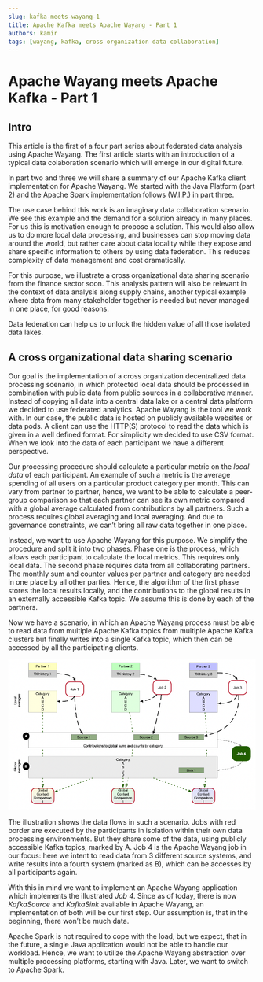 ```yaml
---
slug: kafka-meets-wayang-1
title: Apache Kafka meets Apache Wayang - Part 1
authors: kamir
tags: [wayang, kafka, cross organization data collaboration]
---
```


# Apache Wayang meets Apache Kafka - Part 1

## Intro

This article is the first of a four part series about federated data analysis using Apache Wayang.
The first article starts with an introduction of a typical data colaboration scenario which will emerge in our digital future.

In part two and three we will share a summary of our Apache Kafka client implementation for Apache Wayang.
We started with the Java Platform (part 2) and the Apache Spark implementation follows (W.I.P.) in part three.

The use case behind this work is an imaginary data collaboration scenario.
We see this example and the demand for a solution already in many places.  
For us this is motivation enough to propose a solution.
This would also allow us to do more local data processing, and businesses can stop moving data around the world, but rather care about data locality while they expose and share specific information to others by using data federation.
This reduces complexity of data management and cost dramatically.

For this purpose, we illustrate a cross organizational data sharing scenario from the finance sector soon.
This analysis pattern will also be relevant in the context of data analysis along supply chains, another typical example where data from many stakeholder together is needed but never managed in one place, for good reasons.

Data federation can help us to unlock the hidden value of all those isolated data lakes.


## A cross organizational data sharing scenario
Our goal is the implementation of a cross organization decentralized data processing scenario, in which protected local data should be processed in combination with public data from public sources in a collaborative manner. 
Instead of copying all data into a central data lake or a central data platform we decided to use federated analytics. 
Apache Wayang is the tool we work with. 
In our case, the public data is hosted on publicly available websites or data pods. 
A client can use the HTTP(S) protocol to read the data which is given in a well defined format. 
For simplicity we decided to use CSV format. 
When we look into the data of each participant we have a different perspective.

Our processing procedure should calculate a particular metric on the _local data_ of each participant. 
An example of such a metric is the average spending of all users on a particular product category per month. 
This can vary from partner to partner, hence, we want to be able to calculate a peer-group comparison so that each partner can see its own metric compared with a global average calculated from contributions by all partners. 
Such a process requires global averaging and local averaging. 
And due to governance constraints, we can’t bring all raw data together in one place.

Instead, we want to use Apache Wayang for this purpose. 
We simplify the procedure and split it into two phases. 
Phase one is the process, which allows each participant to calculate the local metrics. 
This requires only local data. The second phase requires data from all collaborating partners. 
The monthly sum and counter values per partner and category are needed in one place by all other parties. 
Hence, the algorithm of the first phase stores the local results locally, and the contributions to the global results in an externally accessible Kafka topic. 
We assume this is done by each of the partners. 

Now we have a scenario, in which an Apache Wayang process must be able to read data from multiple Apache Kafka topics from multiple Apache Kafka clusters but finally writes into a single Kafka topic, which then can be accessed by all the participating clients.

![images/image-1.png](images/image-1.png)

The illustration shows the data flows in such a scenario. 
Jobs with red border are executed by the participants in isolation within their own data processing environments. 
But they share some of the data, using publicly accessible Kafka topics, marked by A. Job 4 is the Apache Wayang job in our focus: here we intent to read data from 3 different source systems, and write results into a fourth system (marked as B), which can be accesses by all participants again.

With this in mind we want to implement an Apache Wayang application which implements the illustrated *Job 4*. 
Since as of today, there is now _KafkaSource_ and _KafkaSink_ available in Apache Wayang, an implementation of both will be our first step. 
Our assumption is, that in the beginning, there won’t be much data. 

Apache Spark is not required to cope with the load, but we expect, that in the future, a single Java application would not be able to handle our workload. 
Hence, we want to utilize the Apache Wayang abstraction over multiple processing platforms, starting with Java. 
Later, we want to switch to Apache Spark.

